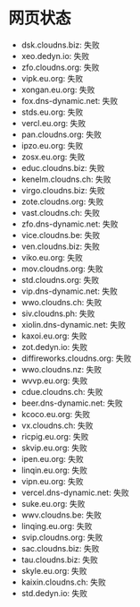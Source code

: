 # 网页状态
- dsk.cloudns.biz: 失败
- xeo.dedyn.io: 失败
- zfo.cloudns.org: 失败
- vipk.eu.org: 失败
- xongan.eu.org: 失败
- fox.dns-dynamic.net: 失败
- stds.eu.org: 失败
- vercl.eu.org: 失败
- pan.cloudns.org: 失败
- ipzo.eu.org: 失败
- zosx.eu.org: 失败
- educ.cloudns.biz: 失败
- kenelm.cloudns.ch: 失败
- virgo.cloudns.biz: 失败
- zote.cloudns.org: 失败
- vast.cloudns.ch: 失败
- zfo.dns-dynamic.net: 失败
- vice.cloudns.be: 失败
- ven.cloudns.biz: 失败
- viko.eu.org: 失败
- mov.cloudns.org: 失败
- std.cloudns.org: 失败
- vip.dns-dynamic.net: 失败
- wwo.cloudns.ch: 失败
- siv.cloudns.ph: 失败
- xiolin.dns-dynamic.net: 失败
- kaxoi.eu.org: 失败
- zot.dedyn.io: 失败
- diffireworks.cloudns.org: 失败
- wwo.cloudns.nz: 失败
- wvvp.eu.org: 失败
- cdue.cloudns.ch: 失败
- beer.dns-dynamic.net: 失败
- kcoco.eu.org: 失败
- vx.cloudns.ch: 失败
- ricpig.eu.org: 失败
- skvip.eu.org: 失败
- ipen.eu.org: 失败
- linqin.eu.org: 失败
- vipn.eu.org: 失败
- vercel.dns-dynamic.net: 失败
- suke.eu.org: 失败
- wwv.cloudns.be: 失败
- linqing.eu.org: 失败
- svip.cloudns.org: 失败
- sac.cloudns.biz: 失败
- tau.cloudns.biz: 失败
- skyle.eu.org: 失败
- kaixin.cloudns.ch: 失败
- std.dedyn.io: 失败
